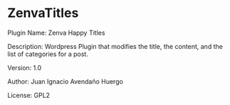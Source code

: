 # ZenvaTitles

Plugin Name: Zenva Happy Titles

Description: Wordpress Plugin that modifies the title, the content, and the list of categories for a post.

Version: 1.0

Author: Juan Ignacio Avendaño Huergo

License: GPL2